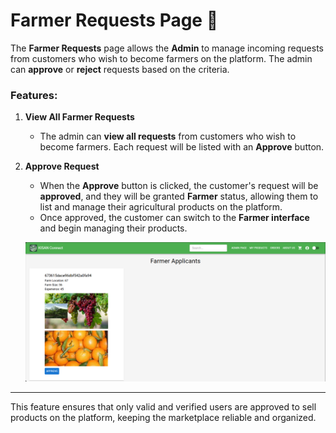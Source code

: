 # Farmer Requests Page 🌾

The **Farmer Requests** page allows the **Admin** to manage incoming requests from customers who wish to become farmers on the platform. The admin can **approve** or **reject** requests based on the criteria.

### Features:
1. **View All Farmer Requests**  
   - The admin can **view all requests** from customers who wish to become farmers. Each request will be listed with an **Approve** button.  

2. **Approve Request**  
   - When the **Approve** button is clicked, the customer's request will be **approved**, and they will be granted **Farmer** status, allowing them to list and manage their agricultural products on the platform.  
   - Once approved, the customer can switch to the **Farmer interface** and begin managing their products.

   ![Approve Farmer Request](../assets/admin_farmerrequest.png)

---

This feature ensures that only valid and verified users are approved to sell products on the platform, keeping the marketplace reliable and organized.

